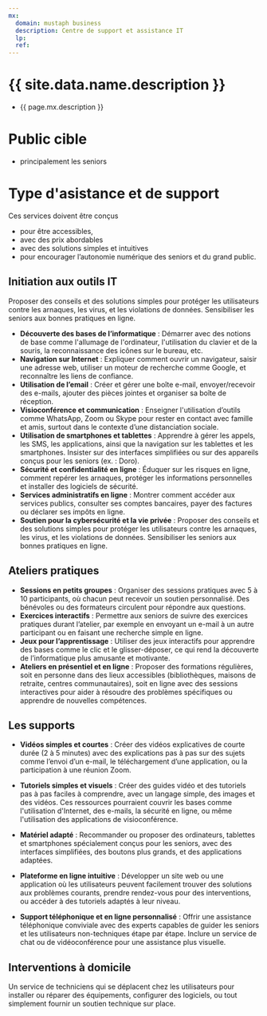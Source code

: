 ```yaml
---
mx:
  domain: mustaph business
  description: Centre de support et assistance IT
  lp:
  ref:
---
```


# {{ site.data.name.description }}
- {{ page.mx.description }}



# Public cible
- principalement les seniors

# Type d'asistance et de support

Ces services doivent être conçus 
- pour être accessibles, 
- avec des prix abordables 
- avec des solutions simples et intuitives
- pour encourager l’autonomie numérique des seniors et du grand public.


## Initiation aux outils IT

Proposer des conseils et des solutions simples pour protéger les utilisateurs contre les arnaques, les virus, et les violations de données. Sensibiliser les seniors aux bonnes pratiques en ligne.
   - **Découverte des bases de l’informatique** : Démarrer avec des notions de base comme l'allumage de l'ordinateur, l'utilisation du clavier et de la souris, la reconnaissance des icônes sur le bureau, etc.
   - **Navigation sur Internet** : Expliquer comment ouvrir un navigateur, saisir une adresse web, utiliser un moteur de recherche comme Google, et reconnaître les liens de confiance.
   - **Utilisation de l’email** : Créer et gérer une boîte e-mail, envoyer/recevoir des e-mails, ajouter des pièces jointes et organiser sa boîte de réception.
   - **Visioconférence et communication** : Enseigner l'utilisation d’outils comme WhatsApp, Zoom ou Skype pour rester en contact avec famille et amis, surtout dans le contexte d’une distanciation sociale.
   - **Utilisation de smartphones et tablettes** : Apprendre à gérer les appels, les SMS, les applications, ainsi que la navigation sur les tablettes et les smartphones. Insister sur des interfaces simplifiées ou sur des appareils conçus pour les seniors (ex. : Doro).
   - **Sécurité et confidentialité en ligne** : Éduquer sur les risques en ligne, comment repérer les arnaques, protéger les informations personnelles et installer des logiciels de sécurité.
   - **Services administratifs en ligne** : Montrer comment accéder aux services publics, consulter ses comptes bancaires, payer des factures ou déclarer ses impôts en ligne.
   - **Soutien pour la cybersécurité et la vie privée** : Proposer des conseils et des solutions simples pour protéger les utilisateurs contre les arnaques, les virus, et les violations de données. Sensibiliser les seniors aux bonnes pratiques en ligne.

## Ateliers pratiques
   
- **Sessions en petits groupes** : Organiser des sessions pratiques avec 5 à 10 participants, où chacun peut recevoir un soutien personnalisé. Des bénévoles ou des formateurs circulent pour répondre aux questions.
- **Exercices interactifs** : Permettre aux seniors de suivre des exercices pratiques durant l’atelier, par exemple en envoyant un e-mail à un autre participant ou en faisant une recherche simple en ligne.
- **Jeux pour l’apprentissage** : Utiliser des jeux interactifs pour apprendre des bases comme le clic et le glisser-déposer, ce qui rend la découverte de l’informatique plus amusante et motivante.
-  **Ateliers en présentiel et en ligne** : Proposer des formations régulières, soit en personne dans des lieux accessibles (bibliothèques, maisons de retraite, centres communautaires), soit en ligne avec des sessions interactives pour aider à résoudre des problèmes spécifiques ou apprendre de nouvelles compétences.


## Les supports

- **Vidéos simples et courtes** : Créer des vidéos explicatives de courte durée (2 à 5 minutes) avec des explications pas à pas sur des sujets comme l’envoi d’un e-mail, le téléchargement d’une application, ou la participation à une réunion Zoom.

-  **Tutoriels simples et visuels** : Créer des guides vidéo et des tutoriels pas à pas faciles à comprendre, avec un langage simple, des images et des vidéos. Ces ressources pourraient couvrir les bases comme l'utilisation d'Internet, des e-mails, la sécurité en ligne, ou même l'utilisation des applications de visioconférence.
-  **Matériel adapté** : Recommander ou proposer des ordinateurs, tablettes et smartphones spécialement conçus pour les seniors, avec des interfaces simplifiées, des boutons plus grands, et des applications adaptées.
- **Plateforme en ligne intuitive** : Développer un site web ou une application où les utilisateurs peuvent facilement trouver des solutions aux problèmes courants, prendre rendez-vous pour des interventions, ou accéder à des tutoriels adaptés à leur niveau.
-  **Support téléphonique et en ligne personnalisé** : Offrir une assistance téléphonique conviviale avec des experts capables de guider les seniors et les utilisateurs non-techniques étape par étape. Inclure un service de chat ou de vidéoconférence pour une assistance plus visuelle.

## Interventions à domicile

Un service de techniciens qui se déplacent chez les utilisateurs pour installer ou réparer des équipements, configurer des logiciels, ou tout simplement fournir un soutien technique sur place.

